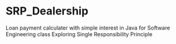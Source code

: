 # SRP_Dealership
Loan payment calculater with simple interest in Java for Software Engineering class 
Exploring Single Responsibility Principle
